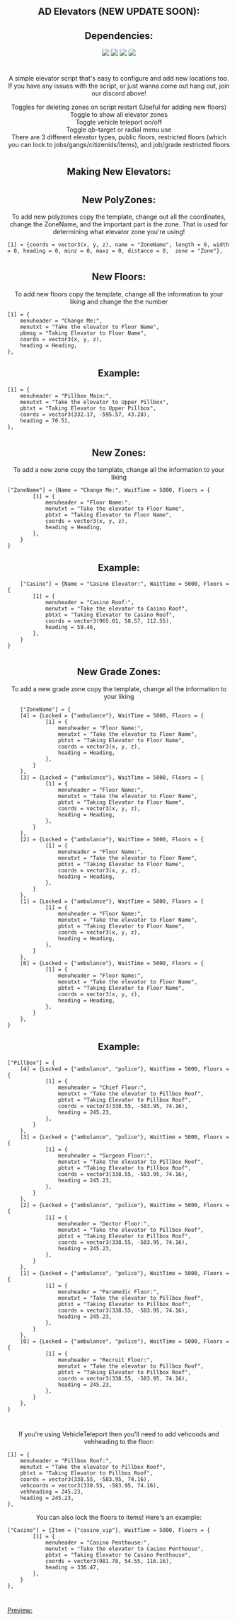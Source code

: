 <h2 align="center"> AD Elevators (NEW UPDATE SOON):</h2>

<h2 align="center"> Dependencies:</h2>

<p align="center">
<a href="https://github.com/qbcore-framework/qb-core"><img src="https://img.shields.io/badge/-QB%20Core-000000?style=flat-square&logo=github&logoColor=white"></a>
<a href="https://github.com/qbcore-framework/qb-menu"><img src="https://img.shields.io/badge/-QB%20Menu-000000?style=flat-square&logo=github&logoColor=white"></a>
<a href="https://github.com/qbcore-framework/PolyZone"><img src="https://img.shields.io/badge/-PolyZone-000000?style=flat-square&logo=github&logoColor=white"></a>
<a href="https://github.com/qbcore-framework/qb-target"><img src="https://img.shields.io/badge/-PolyZone-000000?style=flat-square&logo=github&logoColor=white"></a>
</p>

#

<p align="center">
A simple elevator script that's easy to configure and add new locations too. If you have any issues with the script, or just wanna come out hang out, join our discord above!
</p>

<p align="center">
Toggles for deleting zones on script restart (Useful for adding new floors) <br/> 
Toggle to show all elevator zones <br/> 
Toggle vehicle teleport on/off <br/>
Toggle qb-target or radial menu use <br/> 
There are 3 different elevator types, public floors, restricted floors (which you can lock to jobs/gangs/citizenids/items), and job/grade restricted floors <br/>
</p>

#
<h2 align="center"> Making New Elevators:</h2>

#
<h2 align="center"> New PolyZones: </h2>
<p align="center"> To add new polyzones copy the template, change out all the coordinates, change the ZoneName, and the important part is the zone. That is used for determining what elevator zone you're using!</p>

    [1] = {coords = vector3(x, y, z), name = "ZoneName", length = 0, width = 0, heading = 0, minz = 0, maxz = 0, distance = 0,  zone = "Zone"},

#
<h2 align="center"> New Floors: </h2>
<p align="center"> To add new floors copy the template, change all the information to your liking and change the the number</p>

    [1] = {
        menuheader = "Change Me:",
        menutxt = "Take the elevator to Floor Name",
        pbmsg = "Taking Elevator to Floor Name",
        coords = vector3(x, y, z),
        heading = Heading,
    },

<h2 align="center"> Example: </h2>

    [1] = {
        menuheader = "Pillbox Main:",
        menutxt = "Take the elevator to Upper Pillbox",
        pbtxt = "Taking Elevator to Upper Pillbox",
        coords = vector3(332.17, -595.57, 43.28),
        heading = 70.51,
    },

#
<h2 align="center"> New Zones: </h2>
<p align="center"> To add a new zone copy the template, change all the information to your liking</p>

    ["ZoneName"] = {Name = "Change Me:", WaitTime = 5000, Floors = { 
            [1] = {
                menuheader = "Floor Name:",
                menutxt = "Take the elevator to Floor Name",
                pbtxt = "Taking Elevator to Floor Name",
                coords = vector3(x, y, z),
                heading = Heading,
            },
        }
    }

<h2 align="center"> Example: </h2>

        ["Casino"] = {Name = "Casino Elevator:", WaitTime = 5000, Floors = {
            [1] = {
                menuheader = "Casino Roof:",
                menutxt = "Take the elevator to Casino Roof",
                pbtxt = "Taking Elevator to Casino Roof",
                coords = vector3(965.01, 58.57, 112.55),
                heading = 59.46,
            },
        }
    }

#
<h2 align="center"> New Grade Zones: </h2>
<p align="center"> To add a new grade zone copy the template, change all the information to your liking</p>

        ["ZoneName"] = {
        [4] = {Locked = {"ambulance"}, WaitTime = 5000, Floors = {
                [1] = {
                    menuheader = "Floor Name:",
                    menutxt = "Take the elevator to Floor Name",
                    pbtxt = "Taking Elevator to Floor Name",
                    coords = vector3(x, y, z),
                    heading = Heading,
                },
            }
        },
        [3] = {Locked = {"ambulance"}, WaitTime = 5000, Floors = {
                [1] = {
                    menuheader = "Floor Name:",
                    menutxt = "Take the elevator to Floor Name",
                    pbtxt = "Taking Elevator to Floor Name",
                    coords = vector3(x, y, z),
                    heading = Heading,
                },
            }
        },
        [2] = {Locked = {"ambulance"}, WaitTime = 5000, Floors = {
                [1] = {
                    menuheader = "Floor Name:",
                    menutxt = "Take the elevator to Floor Name",
                    pbtxt = "Taking Elevator to Floor Name",
                    coords = vector3(x, y, z),
                    heading = Heading,
                },
            }
        },
        [1] = {Locked = {"ambulance"}, WaitTime = 5000, Floors = {
                [1] = {
                    menuheader = "Floor Name:",
                    menutxt = "Take the elevator to Floor Name",
                    pbtxt = "Taking Elevator to Floor Name",
                    coords = vector3(x, y, z),
                    heading = Heading,
                },
            }
        },
        [0] = {Locked = {"ambulance"}, WaitTime = 5000, Floors = {
                [1] = {
                    menuheader = "Floor Name:",
                    menutxt = "Take the elevator to Floor Name",
                    pbtxt = "Taking Elevator to Floor Name",
                    coords = vector3(x, y, z),
                    heading = Heading,
                },
            }
        },
    }

<h2 align="center"> Example: </h2>

    ["Pillbox"] = {
        [4] = {Locked = {"ambulance", "police"}, WaitTime = 5000, Floors = {
                [1] = {
                    menuheader = "Chief Floor:",
                    menutxt = "Take the elevator to Pillbox Roof",
                    pbtxt = "Taking Elevator to Pillbox Roof",
                    coords = vector3(338.55, -583.95, 74.16),
                    heading = 245.23,
                },
            }
        },
        [3] = {Locked = {"ambulance", "police"}, WaitTime = 5000, Floors = {
                [1] = {
                    menuheader = "Surgeon Floor:",
                    menutxt = "Take the elevator to Pillbox Roof",
                    pbtxt = "Taking Elevator to Pillbox Roof",
                    coords = vector3(338.55, -583.95, 74.16),
                    heading = 245.23,
                },
            }
        },
        [2] = {Locked = {"ambulance", "police"}, WaitTime = 5000, Floors = {
                [1] = {
                    menuheader = "Doctor Floor:",
                    menutxt = "Take the elevator to Pillbox Roof",
                    pbtxt = "Taking Elevator to Pillbox Roof",
                    coords = vector3(338.55, -583.95, 74.16),
                    heading = 245.23,
                },
            }
        },
        [1] = {Locked = {"ambulance", "police"}, WaitTime = 5000, Floors = {
                [1] = {
                    menuheader = "Paramedic Floor:",
                    menutxt = "Take the elevator to Pillbox Roof",
                    pbtxt = "Taking Elevator to Pillbox Roof",
                    coords = vector3(338.55, -583.95, 74.16),
                    heading = 245.23,
                },
            }
        },
        [0] = {Locked = {"ambulance", "police"}, WaitTime = 5000, Floors = {
                [1] = {
                    menuheader = "Recruit Floor:",
                    menutxt = "Take the elevator to Pillbox Roof",
                    pbtxt = "Taking Elevator to Pillbox Roof",
                    coords = vector3(338.55, -583.95, 74.16),
                    heading = 245.23,
                },
            }
        },
    }

#

<p align="center"> If you're using VehicleTeleport then you'll need to add vehcoods and vehheading to the floor:</p>

    [1] = {
        menuheader = "Pillbox Roof:",
        menutxt = "Take the elevator to Pillbox Roof",
        pbtxt = "Taking Elevator to Pillbox Roof",
        coords = vector3(338.55, -583.95, 74.16),
        vehcoords = vector3(338.55, -583.95, 74.16),
        vehheading = 245.23,
        heading = 245.23,
    },


<p align="center"> You can also lock the floors to items! Here's an example:</p>

    ["Casino"] = {Item = {"casino_vip"}, WaitTime = 5000, Floors = {
            [1] = {
                menuheader = "Casino Penthouse:",
                menutxt = "Take the elevator to Casino Penthouse",
                pbtxt = "Taking Elevator to Casino Penthouse",
                coords = vector3(981.78, 54.55, 116.16),
                heading = 336.47,
            },
        }
    },

#

[Preview:](https://youtu.be/8k73dfuoIJA)  
